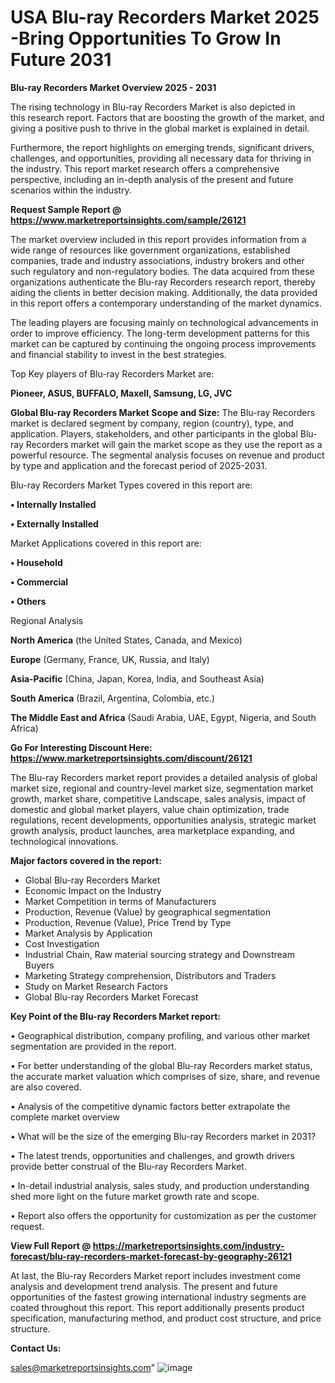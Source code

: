 # USA Blu-ray Recorders Market 2025 -Bring Opportunities To Grow In Future 2031

<Strong> Blu-ray Recorders Market Overview 2025 - 2031</strong>

The rising technology in Blu-ray Recorders Market is also depicted in this research report. Factors that are boosting the growth of the market, and giving a positive push to thrive in the global market is explained in detail.

Furthermore, the report highlights on emerging trends, significant drivers, challenges, and opportunities, providing all necessary data for thriving in the industry. This report market research offers a comprehensive perspective, including an in-depth analysis of the present and future scenarios within the industry.

<strong>Request Sample Report @ <a href=https://www.marketreportsinsights.com/sample/26121>https://www.marketreportsinsights.com/sample/26121</a></strong>

The market overview included in this report provides information from a wide range of resources like government organizations, established companies, trade and industry associations, industry brokers and other such regulatory and non-regulatory bodies. The data acquired from these organizations authenticate the Blu-ray Recorders research report, thereby aiding the clients in better decision making. Additionally, the data provided in this report offers a contemporary understanding of the market dynamics.

The leading players are focusing mainly on technological advancements in order to improve efficiency. The long-term development patterns for this market can be captured by continuing the ongoing process improvements and financial stability to invest in the best strategies.

Top Key players of Blu-ray Recorders Market are:

<strong>Pioneer, ASUS, BUFFALO, Maxell, Samsung, LG, JVC</strong>

<strong><b>Global Blu-ray Recorders Market Scope and Size:</b></strong>
The Blu-ray Recorders market is declared segment by company, region (country), type, and application. Players, stakeholders, and other participants in the global Blu-ray Recorders market will gain the market scope as they use the report as a powerful resource. The segmental analysis focuses on revenue and product by type and application and the forecast period of 2025-2031.

Blu-ray Recorders Market Types covered in this report are:

<strong>• Internally Installed

• Externally Installed</strong>

Market Applications covered in this report are:

<strong>• Household

• Commercial

• Others</strong> 

Regional Analysis

<strong>North America</strong> (the United States, Canada, and Mexico)

<strong>Europe</strong> (Germany, France, UK, Russia, and Italy)

<strong>Asia-Pacific</strong> (China, Japan, Korea, India, and Southeast Asia)

<strong>South America</strong> (Brazil, Argentina, Colombia, etc.)

<strong>The Middle East and Africa</strong> (Saudi Arabia, UAE, Egypt, Nigeria, and South Africa)

<strong>Go For Interesting Discount Here: <a href=https://www.marketreportsinsights.com/discount/26121>https://www.marketreportsinsights.com/discount/26121</a></strong>

The Blu-ray Recorders market report provides a detailed analysis of global market size, regional and country-level market size, segmentation market growth, market share, competitive Landscape, sales analysis, impact of domestic and global market players, value chain optimization, trade regulations, recent developments, opportunities analysis, strategic market growth analysis, product launches, area marketplace expanding, and technological innovations.

<strong><b>Major factors covered in the report:</b></strong>
<ul>
  <li>Global Blu-ray Recorders Market </li>
  <li>Economic Impact on the Industry</li>
  <li>Market Competition in terms of Manufacturers</li>
  <li>Production, Revenue (Value) by geographical segmentation</li>
  <li>Production, Revenue (Value), Price Trend by Type</li>
  <li>Market Analysis by Application</li>
  <li>Cost Investigation</li>
  <li>Industrial Chain, Raw material sourcing strategy and Downstream Buyers</li>
  <li>Marketing Strategy comprehension, Distributors and Traders</li>
  <li>Study on Market Research Factors</li>
  <li>Global Blu-ray Recorders Market Forecast</li>
</ul>

<strong><b>Key Point of the Blu-ray Recorders Market report:</b></strong>

• Geographical distribution, company profiling, and various other market segmentation are provided in the report.

• For better understanding of the global Blu-ray Recorders market status, the accurate market valuation which comprises of size, share, and revenue are also covered.

• Analysis of the competitive dynamic factors better extrapolate the complete market overview

• What will be the size of the emerging Blu-ray Recorders market in 2031?

• The latest trends, opportunities and challenges, and growth drivers provide better construal of the Blu-ray Recorders Market.

• In-detail industrial analysis, sales study, and production understanding shed more light on the future market growth rate and scope.

• Report also offers the opportunity for customization as per the customer request.

<strong><b>View Full Report @ <a href=https://marketreportsinsights.com/industry-forecast/blu-ray-recorders-market-forecast-by-geography-26121>https://marketreportsinsights.com/industry-forecast/blu-ray-recorders-market-forecast-by-geography-26121</a></b></strong>


At last, the Blu-ray Recorders Market report includes investment come analysis and development trend analysis. The present and future opportunities of the fastest growing international industry segments are coated throughout this report. This report additionally presents product specification, manufacturing method, and product cost structure, and price structure.

<strong>Contact Us:</strong>

sales@marketreportsinsights.com"
![image](https://github.com/user-attachments/assets/7aca6825-16d2-4da0-b54c-eca2eb6bddbb)
